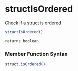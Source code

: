 # structIsOrdered

Check if a struct is ordered

```javascript
structIsOrdered()
```

```javascript
returns boolean
```
### Member Function Syntax

```javascript
struct.isOrdered()
```
